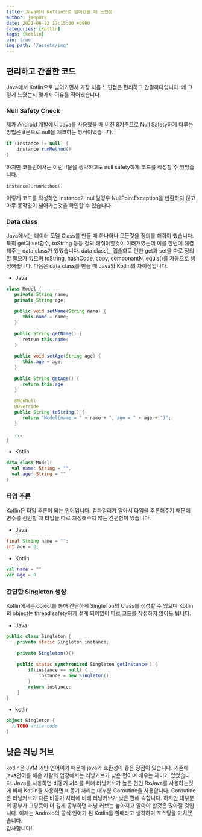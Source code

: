 ```yaml
---
title: Java에서 Kotlin으로 넘어갔을 때 느낀점
author: jaepark
date: 2021-06-22 17:15:00 +0900
categories: [Kotlin]
tags: [kotlin]
pin: true
img_path: '/assets/img'
---
```


## **편리하고 간결한 코드**

Java에서 Kotlin으로 넘어가면서 가장 처음 느낀점은 편리하고 간결하다입니다. 왜 그렇게 느꼈는지 몇가지 이유를 적어봤습니다.

### **Null Safety Check**

제가 Android 개발에서 Java를 사용했을 때 버전 8기준으로 Null Safety하게 다루는 방법은 if문으로 null을 체크하는 방식이였습니다.

``` java
if (instance != null) {
    instance.runMethod()
}
```

하지만 코틀린에서는 이런 if문을 생략하고도 null safety하게 코드를 작성할 수 있었습니다.

``` kotlin
instance?.runMethod()
```

이렇게 코드를 작성하면 instance가 null일경우 NullPointException을 반환하지 않고 아무 동작없이 넘어가는것을 확인할 수 있습니다.

### **Data class**

Java에서는 데이터 모델 Class를 만들 때 하나하나 모든것을 정의를 해줘야 했습니다. 특히 get과 set함수,
toString 등등 정의 해줘야할것이 여러개였는데 이를 한번에 해결해주는 data class가 있었습니다.
data class는 캡슐화로 인한 get과 set을 따로 정의할 필요가 없으며 toString, hashCode, copy, componantN, equls()를 자동으로 생성해줍니다.
다음은 data class를 만들 때 Java와 Kotlin의 차이점입니다.

- Java

``` java
class Model {
   private String name;
   private String age;
   
   public void setName(String name) {
      this.name = name;
   }
   
   public String getName() {
      retrun this.name;
   }
   
   public void setAge(String age) {
      this.age = age;
   }
   
   public String getAge() {
      return this.age
   }
   
   @NonNull
   @Override
   public String toString() {
      return "Model(name = " + name + ", age = " + age + ")";
   }
   
   ....
}
```

- Kotlin

```kotlin
data class Model(
  val name: String = "",
  val age: String = ""
)
```

### **타입 추론**

Kotlin은 타입 추론이 되는 언어입니다. 컴파일러가 알아서 타입을 추론해주기 때문에 변수를 선언할 때 타입을 따로 지정해주지 않는 간편함이 있습니다.

- Java

``` java
final String name = "";
int age = 0;
```

- Kotlin

``` kotlin
val name = ""
var age = 0
```

### **간단한 Singleton 생성**
Kotlin에서는 object를 통해 간단하게 SingleTon의 Class를 생성할 수 있으며 Kotlin의 object는 thread safety하게 
설계 되어있어 따로 코드를 작성하지 않아도 됩니다.
- Java

``` java
public class Singleton {
	private static Singleton instance;
	
	private Singleton(){}
	
	public static synchronized Singleton getInstance() {
		if(instance == null) {
			instance = new Singleton();
		}
		return instance;
	}
}
```

- kotlin

``` kotlin
object Singleton {
  //TODO write code	
}
```

## **낮은 러닝 커브**

kotlin은 JVM 기반 언어이기 때문에 java와 호환성이 좋은 장점이 있습니다. 기존에 java언어를 해온 사람의 입장에서는 러닝커브가 낮은 편이며 
배우는 재미가 있었습니다. Java를 사용하면 비동기 처리를 위해 러닝커브가 높은 편인 RxJava를 사용하는것에 비해 Kotlin을 사용하면 비동기 처리는 
대부분 Coroutine을 사용합니다. Coroutine은 러닝커브가 다른 비동기 처리에 비해 러닝커브가 낮은 편에 속합니다. 
하지만 대부분의 공부가 그렇듯이 더 깊게 공부하면 러닝 커브는 높아지고 알아야 할것은 많아질 것입니다. 
이제는 Android의 공식 언어가 된 Kotlin을 할때라고 생각하며 포스팅을 마치겠습니다.  
감사합니다!
